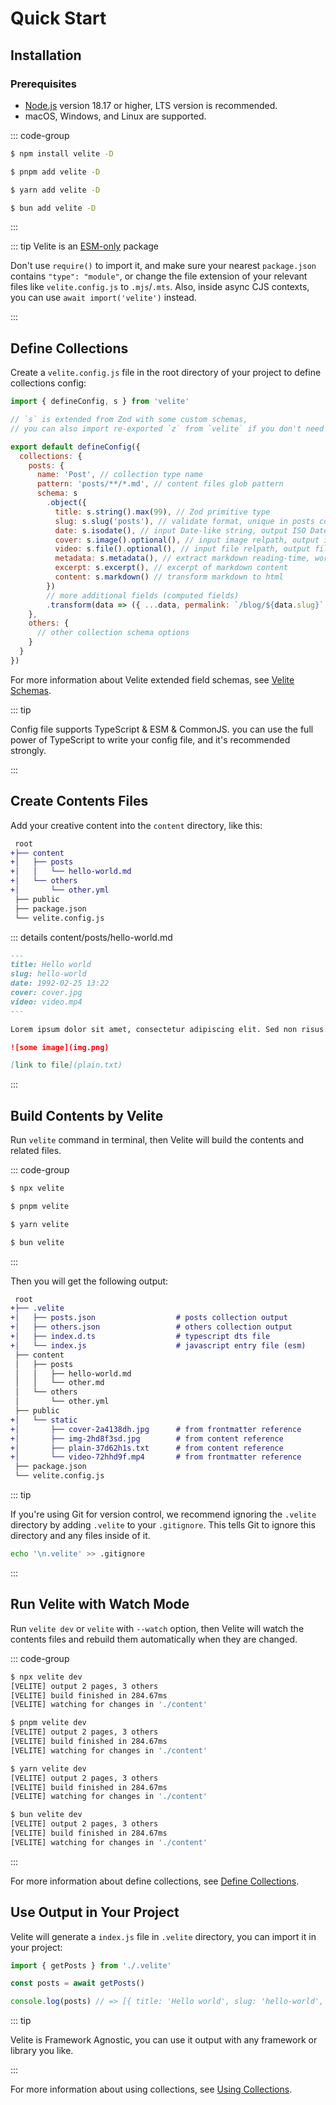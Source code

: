 # Quick Start

## Installation

### Prerequisites

- [Node.js](https://nodejs.org) version 18.17 or higher, LTS version is recommended.
- macOS, Windows, and Linux are supported.

::: code-group

```sh [npm]
$ npm install velite -D
```

```sh [pnpm]
$ pnpm add velite -D
```

```sh [yarn]
$ yarn add velite -D
```

```sh [bun]
$ bun add velite -D
```

:::

::: tip Velite is an [ESM-only](https://gist.github.com/sindresorhus/a39789f98801d908bbc7ff3ecc99d99c) package

Don't use `require()` to import it, and make sure your nearest `package.json` contains `"type": "module"`, or change the file extension of your relevant files like `velite.config.js` to `.mjs`/`.mts`. Also, inside async CJS contexts, you can use `await import('velite')` instead.

:::

## Define Collections

Create a `velite.config.js` file in the root directory of your project to define collections config:

```js
import { defineConfig, s } from 'velite'

// `s` is extended from Zod with some custom schemas,
// you can also import re-exported `z` from `velite` if you don't need these extension schemas.

export default defineConfig({
  collections: {
    posts: {
      name: 'Post', // collection type name
      pattern: 'posts/**/*.md', // content files glob pattern
      schema: s
        .object({
          title: s.string().max(99), // Zod primitive type
          slug: s.slug('posts'), // validate format, unique in posts collection
          date: s.isodate(), // input Date-like string, output ISO Date string.
          cover: s.image().optional(), // input image relpath, output image object with blurImage.
          video: s.file().optional(), // input file relpath, output file public path.
          metadata: s.metadata(), // extract markdown reading-time, word-count, etc.
          excerpt: s.excerpt(), // excerpt of markdown content
          content: s.markdown() // transform markdown to html
        })
        // more additional fields (computed fields)
        .transform(data => ({ ...data, permalink: `/blog/${data.slug}` }))
    },
    others: {
      // other collection schema options
    }
  }
})
```

For more information about Velite extended field schemas, see [Velite Schemas](velite-schemas.md).

::: tip

Config file supports TypeScript & ESM & CommonJS. you can use the full power of TypeScript to write your config file, and it's recommended strongly.

:::

## Create Contents Files

Add your creative content into the `content` directory, like this:

```diff
 root
+├── content
+│   ├── posts
+│   │   └── hello-world.md
+│   └── others
+│       └── other.yml
 ├── public
 ├── package.json
 └── velite.config.js
```

::: details content/posts/hello-world.md

```md
---
title: Hello world
slug: hello-world
date: 1992-02-25 13:22
cover: cover.jpg
video: video.mp4
---

Lorem ipsum dolor sit amet, consectetur adipiscing elit. Sed non risus. Suspendisse

![some image](img.png)

[link to file](plain.txt)
```

:::

## Build Contents by Velite

Run `velite` command in terminal, then Velite will build the contents and related files.

::: code-group

```sh [npm]
$ npx velite
```

```sh [pnpm]
$ pnpm velite
```

```sh [yarn]
$ yarn velite
```

```sh [bun]
$ bun velite
```

:::

Then you will get the following output:

```diff
 root
+├── .velite
+│   ├── posts.json                  # posts collection output
+│   ├── others.json                 # others collection output
+│   ├── index.d.ts                  # typescript dts file
+│   └── index.js                    # javascript entry file (esm)
 ├── content
 │   ├── posts
 │   │   ├── hello-world.md
 │   │   └── other.md
 │   └── others
 │       └── other.yml
 ├── public
+│   └── static
+│       ├── cover-2a4138dh.jpg      # from frontmatter reference
+│       ├── img-2hd8f3sd.jpg        # from content reference
+│       ├── plain-37d62h1s.txt      # from content reference
+│       └── video-72hhd9f.mp4       # from frontmatter reference
 ├── package.json
 └── velite.config.js
```

::: tip

If you're using Git for version control, we recommend ignoring the `.velite` directory by adding `.velite` to your `.gitignore`. This tells Git to ignore this directory and any files inside of it.

```sh
echo '\n.velite' >> .gitignore
```

:::

## Run Velite with Watch Mode

Run `velite dev` or `velite` with `--watch` option, then Velite will watch the contents files and rebuild them automatically when they are changed.

::: code-group

```sh [npm]
$ npx velite dev
[VELITE] output 2 pages, 3 others
[VELITE] build finished in 284.67ms
[VELITE] watching for changes in './content'
```

```sh [pnpm]
$ pnpm velite dev
[VELITE] output 2 pages, 3 others
[VELITE] build finished in 284.67ms
[VELITE] watching for changes in './content'
```

```sh [yarn]
$ yarn velite dev
[VELITE] output 2 pages, 3 others
[VELITE] build finished in 284.67ms
[VELITE] watching for changes in './content'
```

```sh [bun]
$ bun velite dev
[VELITE] output 2 pages, 3 others
[VELITE] build finished in 284.67ms
[VELITE] watching for changes in './content'
```

:::

For more information about define collections, see [Define Collections](define-collections.md).

## Use Output in Your Project

Velite will generate a `index.js` file in `.velite` directory, you can import it in your project:

```js
import { getPosts } from './.velite'

const posts = await getPosts()

console.log(posts) // => [{ title: 'Hello world', slug: 'hello-world', ... }, ...]
```

::: tip

Velite is Framework Agnostic, you can use it output with any framework or library you like.

:::

For more information about using collections, see [Using Collections](using-collections.md).
